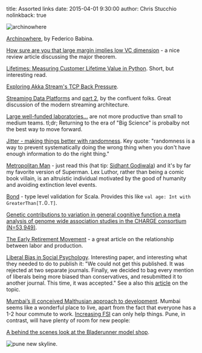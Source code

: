 title: Assorted links
date: 2015-04-01 9:30:00
author: Chris Stucchio
nolinkback: true

![archinowhere](http://payload353.cargocollective.com/1/13/424998/9360251/03_study03-01-01_700.jpg)

[Archinowhere](http://federicobabina.com/ARCHINOWHERE#.VOVsyXWUdhE), by Federico Babina.

[How sure are you that large margin implies low VC dimension](https://winvector.github.io/margin/margin.pdf) - a nice review article discussing the major theorem.

[Lifetimes: Measuring Customer Lifetime Value in Python](http://dataorigami.net/blogs/napkin-folding/18868411-lifetimes-measuring-customer-lifetime-value-in-python). Short, but interesting read.

[Exploring Akka Stream's TCP Back Pressure](http://blog.xebia.com/2015/01/14/exploring-akka-streams-tcp-back-pressure/).

[Streaming Data Platforms](http://blog.confluent.io/2015/02/25/stream-data-platform-1/) and [part 2](http://blog.confluent.io/2015/02/25/stream-data-platform-2/), by the confluent folks. Great discussion of the modern streaming architecture.

[Large well-funded laboratories...](http://lemire.me/blog/archives/2015/02/18/large-well-funded-laboratories/) are not more productive than small to medium teams. tl;dr; Returning to the era of "Big Science" is probalby not the best way to move forward.

[Jitter - making things better with randomness](http://brooker.co.za/blog/2015/03/21/backoff.html). Key quote: "randomness is a way to prevent systematically doing the wrong thing when you don't have enough information to do the right thing."

[Metropolitan Man](https://www.fanfiction.net/s/10360716/1/The-Metropolitan-Man) - just read this (hat tip: [Sidhant Godiwala](http://www.sidhantgodiwala.com/)) and it's by far my favorite version of Superman. Lex Luthor, rather than being a comic book villain, is an altruistic individual motivated by the good of humanity and avoiding extinction level events.

[Bond](https://github.com/fwbrasil/bond) - type level validation for Scala. Provides this like `val age: Int with GreaterThan[T.`0`.T]`.

[Genetic contributions to variation in general cognitive function a meta analysis of genome wide association studies in the CHARGE consortium (N=53,949)](http://www.nature.com/mp/journal/v20/n2/pdf/mp2014188a.pdf).

[The Early Retirement Movement](http://updatedpriors.blogspot.in/2015/02/the-early-retirement-movement.html) - a great article on the relationship between labor and production.

[Liberal Bias in Social Psychology](https://www.psychologytoday.com/blog/rabble-rouser/201310/liberal-bias-in-social-psychology-personal-experience-ii). Interesting paper, and interesting what they needed to do to publish it: "We could not get this published.  It was rejected at two separate journals.  Finally, we decided to bag every mention of liberals being more biased than conservatives, and resubmitted it to another journal.  This time, it was accepted." See a also this [article](https://www.psychologytoday.com/blog/rabble-rouser/201309/liberal-bias-in-social-psychology-personal-experience-i) on the topic.

[Mumbai’s ill conceived Malthusian approach to development](http://alainbertaud.com/wp-content/uploads/2013/06/AB-Mumbai-FSI-Conundrun-Revised_June-2013_kk-ab1.pdf). Mumbai seems like a wonderful place to live, apart from the fact that everyone has a 1-2 hour commute to work. [Increasing FSI](http://indianexpress.com/article/india/maharashtra/new-city-plan-out-mumbai-skyline-to-be-taller-denser/) can only help things. Pune, in contrast, will have plenty of room for new people:

[A behind the scenes look at the Bladerunner model shop](https://imgur.com/a/mv8qf).

![pune new skyline](https://pbs.twimg.com/media/B8cMeVTIMAEMyzk.jpg:large).
